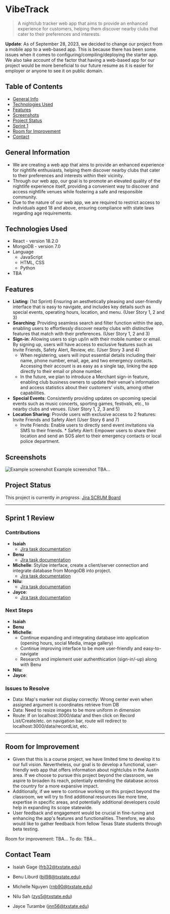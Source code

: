 # VibeTrack 
> A nightclub tracker web app that aims to provide an enhanced experience for customers, helping them discover nearby clubs that cater to their preferences and interests.
 <!-- > Live demo [_here_](https://www.example.com). <!-- If you have the project hosted somewhere, include the link here. -->

**Update**: As of September 28, 2023, we decided to change our project from a mobile app to a web-based app. This is because there has been some issues when it comes to configuring/compiling/deploying the starter app. We also take account of the factor that having a web-based app for our project would be more beneficial to our future resume as it is easier for employer or anyone to see it on public domain.

## Table of Contents
* [General Info](#general-information)
* [Technologies Used](#technologies-used)
* [Features](#features)
* [Screenshots](#screenshots)
* [Project Status](#project-status)
* [Sprint 1](#sprint-1)
* [Room for Improvement](#room-for-improvement)
* [Contact](#contact)
<!-- * [Setup](#setup) -->
<!-- * [Usage](#usage) -->
<!-- * [Acknowledgements](#acknowledgements) -->
<!-- * [License](#license) -->

<a name="general-information"></a>
## General Information 
- We are creating a web app that aims to provide an enhanced experience for nightlife enthusiasts, helping them discover nearby clubs that cater to their preferences and interests within their vicinity.
- Through our web app, our goal is to promote an elevated quality of the nightlife experience itself, providing a convenient way to discover and access nightlife venues while fostering a safe and responsible community.
- Due to the nature of our web app, we are required to restrict access to individuals aged 18 and above, ensuring compliance with state laws regarding age requirements.
<!-- You don't have to answer all the questions - just the ones relevant to your project. -->

<a name="technologies-used"></a>
## Technologies Used
* React - version 18.2.0
* MongoDB - version 7.0
* Language
	* JavaScript
	* HTML, CSS
	* Python
* TBA

<a name="features"></a>
## Features 
* **Listing**: (1st Sprint) Ensuring an aesthetically pleasing and user-friendly interface that is easy to navigate, and includes key details such as special events, operating hours, location, and menu. (User Story 1, 2 and 3)
* **Searching**: Providing seamless search and filter function within the app, enabling users to effortlessly discover nearby clubs with distinctive features that match with their preferences. (User Story 1, 2 and 3)
* **Sign-in**: Allowing users to sign up/in with their mobile number or email. By signing up, users will have access to exclusive features such as Invite Friends, Safety Alert, Review, etc.  (User Story 3 and 4)
	* When registering, users will input essential details including their name, phone number, email, age, and two emergency contacts. Accessing their account is as easy as a single tap, linking the app directly to their email or phone number. 
	* In the future, we plan to introduce a Merchant sign-in feature, enabling club business owners to update their venue's information and access statistics about their customers' visits, among other capabilities.
* **Special Events**: Consistently providing updates on upcoming special events such as music concerts, sporting games, festivals, etc., to nearby clubs and venues. (User Story 1, 2, 3 and 5)
* **Location Sharing**: Provide users with exclusive access to 2 features: Invite Friends and Safety Alert (User Story 6 and 7)
	* Invite Friends: Enable users to directly send event invitations via SMS to their friends.
					* Safety Alert: Empower users to share their location and send an SOS alert to their emergency contacts or local police department.

<a name="screenshots"></a>
## Screenshots 
![Example screenshot](https://i.imgur.com/SoHE2tO.png)
Example screenshot TBA...
<!-- If you have screenshots you'd like to share, include them here. -->

<a name="project-status"></a>
## Project Status
This project is currently _in progress_. [Jira SCRUM Board](https://cs3398f23romulans1.atlassian.net/jira/software/projects/SCRUM/boards/1) 
- - - -
<a name="sprint-1"></a>
## Sprint 1 Review
### Contributions
* __Isaiah__
	* [Jira task documentation](https://bitbucket.org/cs3398f23romulans/vibetrack/src/development/Document/Sprint%201%20Jira.md#isaiah) 
* __Benu__
	* [Jira task documentation](https://bitbucket.org/cs3398f23romulans/vibetrack/src/development/Document/Sprint%201%20Jira.md#benu) 
* __Michelle__: Stylize interface, create a client/server connection and integrate database from MongoDB into project.
	* [Jira task documentation](https://bitbucket.org/cs3398f23romulans/vibetrack/src/development/Document/Sprint%201%20Jira.md#michelle) 
* __Nilu__:
	* [Jira task documentation](https://bitbucket.org/cs3398f23romulans/vibetrack/src/development/Document/Sprint%201%20Jira.md#nilu) 
* __Jayce__:
	* [Jira task documentation](https://bitbucket.org/cs3398f23romulans/vibetrack/src/development/Document/Sprint%201%20Jira.md#jayce) 

### Next Steps
* __Isaiah__
* __Benu__
* __Michelle__: 
	* Continue expanding and integrating database into application (opening hours, social Media, image gallery)
	* Continue improving interface to be more user-friendly and easy-to-navigate 
	* Research and implement user authenthication (sign-in/-up) along with Benu
* __Nilu__:
* __Jayce__:

### Issues to Resolve
* Data: Map's marker not display correctly: Wrong center even when assigned argument is coordinates retrieve from DB
* Data: Need to resize images to be more uniform in dimension
* Route: If on localhost:3000/data/ and then click on Record List/Create/etc. on navigation bar, route will redirect to localhost:3000/data/recordList, etc.
- - - -
<a name="room-for-improvement"></a>
## Room for Improvement <!-- Include areas you believe need improvement / could be improved. Also add TODOs for future development. -->
- Given that this is a course project, we have limited time to develop it to our full vision. Nevertheless, our goal is to develop a functional, user-friendly web app that offers information about nightclubs in the Austin area. If we choose to pursue this project beyond the classroom, we aspire to broaden its reach, potentially extending the database across the country for a more expansive impact.
- Additionally, if we were to continue working on this project beyond the classroom, we will try to find additional resources like more time, expertise in specific areas, and potentially additional developers could help in expanding its scope statewide.
- User feedback and engagement would be crucial in fine-tuning and enhancing the app's features and functionalities. Therefore, we also would like to gather feedback from fellow Texas State students through beta testing. 

Room for improvement: TBA...
To do: TBA...

<a name="contact"></a>
## Contact Team
- Isaiah Gage (frb32@txstate.edu)
- Benu Liburd (bjl98@txstate.edu)
- Michelle Nguyen (rnb90@txstate.edu)
- Nilu Sah (zys5@txstate.edu)
- Jayce Turambe (jnn56@txstate.edu)

	<!--<a name="acknowledgements"></a> -->
	<!--## Acknowledgements -->
	<!--- This project was inspired by... Give credit here. TBA -->

	<!-- <a name="setup"></a> -->
	<!-- ## Setup -->
	<!-- What are the project requirements/dependencies? Where are they listed? A requirements.txt or a Pipfile.lock file perhaps? Where is it located?-->
	<!-- Proceed to describe how to install / setup one's local environment / get started with the project. TBA....-->

	<!-- <a name="usage"></a> -->
	<!-- ## Usage -->
	<!-- How does one go about using it? TBA.... -->
	<!-- Provide various use cases and code examples here-->
	<!-- `write-your-code-here`-->
	<!-- <a name="acknowledgements"></a> -->
	<!-- ## Acknowledgements -->
	<!-- - This project was inspired by... Give credit here. TBA-->

	<!-- Optional -->
	<!-- ## License -->
	<!-- This project is open source and available under the [... License](). -->
	<!-- You don't have to include all sections - just the one's relevant to your project -->

